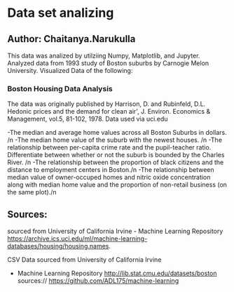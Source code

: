 # Data set  analizing

## Author: Chaitanya.Narukulla 
This data was analized by utilziing Numpy, Matplotlib, and Jupyter. Analyzed data from 1993 study of Boston suburbs by Carnogie Melon University. Visualized Data of the following:

### Boston Housing Data Analysis

The data was originally published by Harrison, D. and Rubinfeld, D.L. Hedonic prices and the demand for clean air', J. Environ. Economics & Management, vol.5, 81-102, 1978.
Data used via uci.edu

-The median and average home values across all Boston Suburbs in dollars. /n
-The median home value of the suburb with the newest houses. /n
-The relationship between per-capita crime rate and the pupil-teacher ratio. Differentiate between whether or not the suburb is bounded by 
 the Charles River. /n
-The relationship between the proportion of black citizens and the distance to employment centers in Boston./n
-The relationship between median value of owner-occuped homes and nitric oxide concentration along with median home value and the proportion of non-retail business (on the same plot)./n

## Sources:
sourced from University of California Irvine - Machine Learning Repository
https://archive.ics.uci.edu/ml/machine-learning-databases/housing/housing.names.

CSV Data sourced from University of California Irvine 
- Machine Learning Repository http://lib.stat.cmu.edu/datasets/boston
sources:// https://github.com/ADL175/machine-learning
